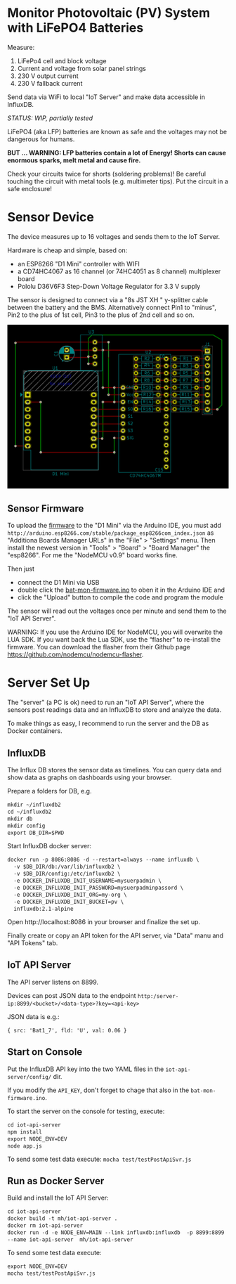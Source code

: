 # Monitor Photovoltaic (PV) System with LiFePO4 Batteries

Measure:
1. LiFePo4 cell and block voltage
2. Current and voltage from solar panel strings
3. 230 V output current 
4. 230 V fallback current

Send data via WiFi to local "IoT Server" and make data accessible in InfluxDB.

_STATUS: WIP, partially tested_

LiFePO4 (aka LFP) batteries are known as safe and the voltages may not be dangerous for humans.

**BUT ... WARNING: LFP batteries contain a lot of Energy! Shorts can cause enormous sparks, melt metal and cause fire.**

Check your circuits twice for shorts (soldering problems)! 
Be careful touching the circuit with metal tools (e.g. multimeter tips).
Put the circuit in a safe enclosure!


# Sensor Device

The device measures up to 16 voltages and sends them to the IoT Server. 

Hardware is cheap and simple, based on:
- an ESP8266 "D1 Mini" controller with WIFI
- a CD74HC4067 as 16 channel (or 74HC4051 as 8 channel) multiplexer board
- Pololu D36V6F3 Step-Down Voltage Regulator for 3.3 V supply

The sensor is designed to connect via a "8s JST XH " y-splitter cable between the
battery and the BMS. 
Alternatively connect Pin1 to "minus", Pin2 to the plus of 1st cell, Pin3 to the plus of 2nd cell and so on.

![Sensor PCB](https://github.com/ma-ha/pv-mon/blob/main/sensor16ADC/Sensor-PCB.png) 

## Sensor Firmware

To upload the [firmware](sensor16ADC/bat-mon-firmware/bat-mon-firmware.ino) 
to the "D1 Mini" via the Arduino IDE, you must 
add `http://arduino.esp8266.com/stable/package_esp8266com_index.json` as 
"Additiona Boards Manager URLs" in the "File" > "Settings" menu. 
Then install the newest version in "Tools" > "Board" > "Board Manager" the "esp8266".
For me the "NodeMCU v0.9" board works fine.

Then just 
- connect the D1 Mini via USB 
- double click the [bat-mon-firmware.ino](sensor16ADC/bat-mon-firmware/bat-mon-firmware.ino) 
  to oben it in the Arduino IDE and 
- click the "Upload" button to compile the code and program the module

The sensor will read out the voltages once per minute and send them to the "IoT API Server".

WARNING: If you use the Arduino IDE for NodeMCU, you will overwrite the LUA SDK. 
If you want back the Lua SDK, use the “flasher” to re-install the firmware. 
You can download the flasher from their Github page https://github.com/nodemcu/nodemcu-flasher.

# Server Set Up

The "server" (a PC is ok) need to run an "IoT API Server", 
where the sensors post readings data and an InfluxDB to store and analyze the data.

To make things as easy, I recommend to run the server and the DB as Docker containers.

## InfluxDB

The Influx DB stores the sensor data as timelines. 
You can query data and show data as graphs on dashboards using your browser.

Prepare a folders for DB, e.g. 

    mkdir ~/influxdb2
    cd ~/influxdb2
    mkdir db
    mkdir config
    export DB_DIR=$PWD

Start InfluxDB docker server:

    docker run -p 8086:8086 -d --restart=always --name influxdb \
      -v $DB_DIR/db:/var/lib/influxdb2 \
      -v $DB_DIR/config:/etc/influxdb2 \
      -e DOCKER_INFLUXDB_INIT_USERNAME=mysuerpadmin \
      -e DOCKER_INFLUXDB_INIT_PASSWORD=mysuerpadminpassord \
      -e DOCKER_INFLUXDB_INIT_ORG=my-org \
      -e DOCKER_INFLUXDB_INIT_BUCKET=pv \
      influxdb:2.1-alpine

Open http://localhost:8086 in your browser and finalize the set up.

Finally create or copy an API token for the API server, via "Data" manu and "API Tokens" tab.

## IoT API Server 

The API server listens on 8899.

Devices can post JSON data to the endpoint 
`http:/server-ip:8899/<bucket>/<data-type>?key=<api-key>`

JSON data is e.g.:

    { src: 'Bat1_7', fld: 'U', val: 0.06 }

## Start on Console

Put the InfluxDB API key into the two YAML files in the `iot-api-server/config/` dir.

If you modify the `API_KEY`, don't forget to chage that also in the `bat-mon-firmware.ino`.

To start the server on the console for testing, execute:

    cd iot-api-server
    npm install
    export NODE_ENV=DEV
    node app.js

To send some test data execute: `mocha test/testPostApiSvr.js`

## Run as Docker Server

Build and install the IoT API Server:

    cd iot-api-server
    docker build -t mh/iot-api-server . 
    docker rm iot-api-server
    docker run -d -e NODE_ENV=MAIN --link influxdb:influxdb  -p 8899:8899  --name iot-api-server  mh/iot-api-server

To send some test data execute: 

    export NODE_ENV=DEV
    mocha test/testPostApiSvr.js
